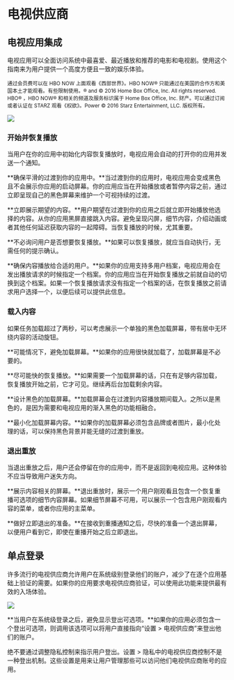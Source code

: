 # 电视供应商

## 电视应用集成

电视应用可以全面访问系统中最喜爱、最近播放和推荐的电影和电视剧。使用这个指南来为用户提供一个高度方便且一致的娱乐体验。

<small>通过会员费可以在 HBO NOW 上面观看《西部世界》。HBO NOW® 只能通过在美国的合作方和美国本土才能观看。有些限制使用。® and © 2016 Home Box Office, Inc. All rights reserved. HBO® ，HBO NOW® 和相关的频道及服务标识属于 Home Box Office, Inc. 财产。可以通过订阅或者认证在 STARZ 观看《权欲》。Power © 2016 Starz Entertainment, LLC. 版权所有。</small>

![](https://developer.apple.com/ios/human-interface-guidelines/images/TVapp_WatchNow_iPhone_2x.png)

### 开始并恢复播放

当用户在你的应用中初始化内容恢复播放时，电视应用会自动的打开你的应用并发送一个通知。

**确保平滑的过渡到你的应用中。**当过渡到你的应用时，电视应用会变成黑色且不会展示你应用的启动屏幕。你的应用应当在开始播放或者暂停内容之前，通过立即呈现自己的黑色屏幕来维护一个可视持续的过渡。

**立即展示期望的内容。**用户期望在过渡到你的应用之后就立即开始播放他选择的内容。从你的应用黑屏直接跳入内容。避免呈现闪屏，细节内容，介绍动画或者其他任何延迟获取内容的一起障碍。当恢复播放的时候，尤其重要。

**不必询问用户是否想要恢复播放。**如果可以恢复播放，就应当自动执行，无需任何的提示确认。

**确保内容播放给合适的用户。**如果你的应用支持多用户档案，电视应用会在发出播放请求的时候指定一个档案。你的应用应当在开始恢复播放之前就自动的切换到这个档案。如果一个恢复播放请求没有指定一个档案的话，在恢复播放之前请求用户选择一个，以便后续可以提供此信息。

### 载入内容

如果任务加载超过了两秒，可以考虑展示一个单独的黑色加载屏幕，带有居中无环绕内容的活动旋钮。

**可能情况下，避免加载屏幕。**如果你的应用很快就加载了，加载屏幕是不必要的。

**尽可能快的恢复播放。**如果需要一个加载屏幕的话，只在有足够内容加载，恢复播放开始之前，它才可见。继续再后台加载剩余内容。

**设计黑色的加载屏幕。**加载屏幕会在过渡到内容播放期间载入。之所以是黑色的，是因为需要和电视应用的渐入黑色的功能相融合。

**最小化加载屏幕内容。**如果你的加载屏幕必须包含品牌或者图片，最小化处理的话，可以保持黑色背景并能无缝的过渡到重放。

### 退出重放

当退出重放之后，用户还会停留在你的应用中，而不是返回到电视应用。这种体验不应当导致用户迷失方向。

**展示内容相关的屏幕。**退出重放时，展示一个用户刚观看且包含一个恢复重播可选项的细节内容屏幕。如果细节屏幕不可用，可以展示一个包含用户刚观看内容的菜单，或者你应用的主菜单。

**做好立即退出的准备。**在接收到重播通知之后，尽快的准备一个退出屏幕，以便用户看到它，即使在重播开始之后立即退出。

## 单点登录

许多流行的电视供应商允许用户在系统级别登录他们的账户，减少了在逐个应用基础上验证的需要。如果你的应用要求电视供应商验证，可以使用此功能来提供最有效的入场体验。

![](https://developer.apple.com/ios/human-interface-guidelines/images/ios_tv_provider_sso_2x.png)

**当用户在系统级登录之后，避免显示登出可选项。**如果你的应用必须包含一个登出可选项，则调用该选项可以将用户直接指向“设置 > 电视供应商”来登出他们的账户。

绝不要通过调整隐私控制来指示用户登出。设置 > 隐私中的电视供应商控制不是一种登出机制。这些设置是用来让用户管理那些可以访问他们电视供应商账号的应用。












